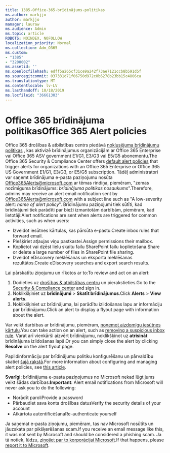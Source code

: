 ```yaml
---
title: 1385-Office-365-brīdinājums-politikas
ms.author: markjjo
author: markjjo
manager: lauraw
ms.audience: Admin
ms.topic: article
ROBOTS: NOINDEX, NOFOLLOW
localization_priority: Normal
ms.collection: Adm_O365
ms.custom:
- "1385"
- "3200002"
ms.assetid: ''
ms.openlocfilehash: edff5a265cf31ce9a242f73ae7121ccb8b591d5f
ms.sourcegitcommit: 037331d71f06750d972c0b6278b23bb15c4806ca
ms.translationtype: MT
ms.contentlocale: lv-LV
ms.lasthandoff: 10/18/2019
ms.locfileid: "36661303"
---
```

# <a name="office-365-alert-policies"></a><span data-ttu-id="81fd4-102">Office 365 brīdinājuma politikas</span><span class="sxs-lookup"><span data-stu-id="81fd4-102">Office 365 Alert policies</span></span>

<span data-ttu-id="81fd4-103">Office 365 drošības & atbilstības centrs piedāvā [noklusējuma brīdinājumu politikas](https://docs.microsoft.com/office365/securitycompliance/alert-policies#default-alert-policies) , kas aktivizē brīdinājumus organizācijām ar Office 365 Enterprise vai Office 365 ASV government E1/G1, E3/G3 vai E5/G5 abonementu.</span><span class="sxs-lookup"><span data-stu-id="81fd4-103">The Office 365 Security & Compliance Center offers [default alert policies](https://docs.microsoft.com/office365/securitycompliance/alert-policies#default-alert-policies) that trigger alerts for organizations with an Office 365 Enterprise or Office 365 US Government E1/G1, E3/G3, or E5/G5 subscription.</span></span> <span data-ttu-id="81fd4-104">Tādēļ administratori var saņemt brīdinājuma e-pasta paziņojumu nosūta Office365Alerts@microsoft.com ar tēmas rindiņa, piemēram, "zemas nozīmīguma brīdinājums: *brīdinājuma politikas nosaukums*".</span><span class="sxs-lookup"><span data-stu-id="81fd4-104">Therefore, admins may receive an alert email notification sent by Office365Alerts@microsoft.com with a subject line such as "A low-severity alert: *name of alert policy*".</span></span> <span data-ttu-id="81fd4-105">Brīdinājumu paziņojumi tiek sūtīti, kad brīdinājumi tiek parādīti par bieži izmantotām darbībām, piemēram, kad lietotāji:</span><span class="sxs-lookup"><span data-stu-id="81fd4-105">Alert notifications are sent when alerts are triggered for common activities, such as when users:</span></span>

- <span data-ttu-id="81fd4-106">Izveidot iesūtnes kārtulas, kas pārsūta e-pastu.</span><span class="sxs-lookup"><span data-stu-id="81fd4-106">Create inbox rules that forward email.</span></span>
- <span data-ttu-id="81fd4-107">Piešķiriet atļaujas viņu pastkastei.</span><span class="sxs-lookup"><span data-stu-id="81fd4-107">Assign permissions their mailbox.</span></span>
- <span data-ttu-id="81fd4-108">Koplietot vai dzēst lielu skaitu failu SharePoint failu koplietošana.</span><span class="sxs-lookup"><span data-stu-id="81fd4-108">Share or delete a large number of files in SharePoint file sharing.</span></span>
- <span data-ttu-id="81fd4-109">Izveidot eDiscovery meklēšanas un eksporta meklēšanas rezultātos.</span><span class="sxs-lookup"><span data-stu-id="81fd4-109">Create eDiscovery searches and export search results.</span></span>

<span data-ttu-id="81fd4-110">Lai pārskatītu ziņojumu un rīkotos ar to:</span><span class="sxs-lookup"><span data-stu-id="81fd4-110">To review and act on an alert:</span></span>

1. <span data-ttu-id="81fd4-111">Dodieties uz [drošības & atbilstības centru](https://protection.office.com) un pierakstieties.</span><span class="sxs-lookup"><span data-stu-id="81fd4-111">Go to the [Security & Compliance center](https://protection.office.com) and sign in.</span></span>
2. <span data-ttu-id="81fd4-112">Noklikšķiniet uz **brīdinājumi** > **Skatīt brīdinājumus**.</span><span class="sxs-lookup"><span data-stu-id="81fd4-112">Click **Alerts** > **View alerts**.</span></span>
3. <span data-ttu-id="81fd4-113">Noklikšķiniet uz brīdinājuma, lai parādītu izlidošanas lapu ar informāciju par brīdinājumu.</span><span class="sxs-lookup"><span data-stu-id="81fd4-113">Click an alert to display a flyout page with information about the alert.</span></span>

<span data-ttu-id="81fd4-114">Var veikt darbības ar brīdinājumu, piemēram, [noņemot aizdomīgu iesūtnes kārtulu](https://docs.microsoft.com/office365/securitycompliance/responding-to-a-compromised-email-account).</span><span class="sxs-lookup"><span data-stu-id="81fd4-114">You can take action on an alert, such as [removing a suspicious inbox rule](https://docs.microsoft.com/office365/securitycompliance/responding-to-a-compromised-email-account).</span></span> <span data-ttu-id="81fd4-115">Varat arī vienkārši aizvērt brīdinājumu, noklikšķinot uz **atrisināt** brīdinājuma izlidošanas lapā.</span><span class="sxs-lookup"><span data-stu-id="81fd4-115">Or you can simply close the alert by clicking **Resolve** on the alert flyout page.</span></span>

<span data-ttu-id="81fd4-116">Papildinformāciju par brīdinājumu politiku konfigurēšanu un pārvaldību skatiet [šajā rakstā](https://docs.microsoft.com/office365/securitycompliance/alert-policies).</span><span class="sxs-lookup"><span data-stu-id="81fd4-116">For more information about configuring and managing alert policies, see  [this article](https://docs.microsoft.com/office365/securitycompliance/alert-policies).</span></span>

<span data-ttu-id="81fd4-117">**Svarīgi**: brīdinājuma e-pasta paziņojumus no Microsoft nekad lūgt jums veikt šādas darbības:</span><span class="sxs-lookup"><span data-stu-id="81fd4-117">**Important**: Alert email notifications from Microsoft will never ask you to do the following:</span></span>

- <span data-ttu-id="81fd4-118">Norādīt paroli</span><span class="sxs-lookup"><span data-stu-id="81fd4-118">Provide a password</span></span>
- <span data-ttu-id="81fd4-119">Pārbaudiet sava konta drošības datus</span><span class="sxs-lookup"><span data-stu-id="81fd4-119">Verify the security details of your account</span></span>
- <span data-ttu-id="81fd4-120">Atkārtota autentificēšana</span><span class="sxs-lookup"><span data-stu-id="81fd4-120">Re-authenticate yourself</span></span>

<span data-ttu-id="81fd4-121">Ja saņemat e-pasta ziņojumu, piemēram, tas nav Microsoft nosūtīts un jāuzskata par pikšķerēšanas scam.</span><span class="sxs-lookup"><span data-stu-id="81fd4-121">If you receive an email message like this, it was not sent by Microsoft and should be considered a phishing scam.</span></span> <span data-ttu-id="81fd4-122">Ja tā notiek, lūdzu, [ziņojiet par to korporācijai Microsoft](https://docs.microsoft.com/office365/SecurityCompliance/report-junk-email-and-phishing-scams-in-outlook-on-the-web-eop).</span><span class="sxs-lookup"><span data-stu-id="81fd4-122">If that happens, please [report it to Microsoft](https://docs.microsoft.com/office365/SecurityCompliance/report-junk-email-and-phishing-scams-in-outlook-on-the-web-eop).</span></span>